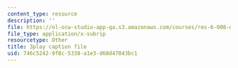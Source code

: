 ```yaml
---
content_type: resource
description: ''
file: https://ol-ocw-studio-app-qa.s3.amazonaws.com/courses/res-6-008-digital-signal-processing-spring-2011/746c52429f8c5338a1e3d68d47043bc1_TuCYGjp7WKU.srt
file_type: application/x-subrip
resourcetype: Other
title: 3play caption file
uid: 746c5242-9f8c-5338-a1e3-d68d47043bc1
---
```

